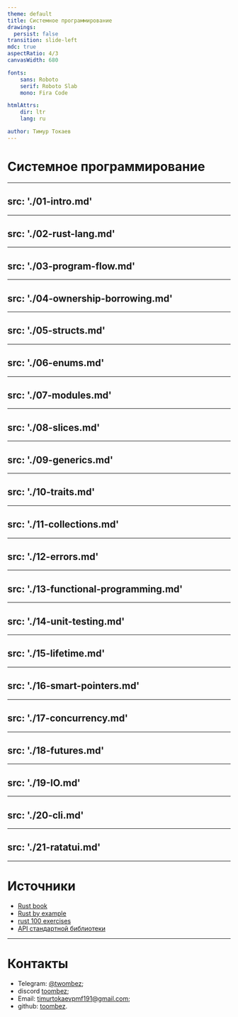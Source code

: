 ```yaml
---
theme: default
title: Системное программирование
drawings:
  persist: false
transition: slide-left
mdc: true
aspectRatio: 4/3
canvasWidth: 680

fonts:
    sans: Roboto
    serif: Roboto Slab
    mono: Fira Code

htmlAttrs:
    dir: ltr
    lang: ru

author: Тимур Токаев
---
```


# Системное программирование

---
src: './01-intro.md'
---

---
src: './02-rust-lang.md'
---

---
src: './03-program-flow.md'
---

---
src: './04-ownership-borrowing.md'
---

---
src: './05-structs.md'
---

---
src: './06-enums.md'
---

---
src: './07-modules.md'
---

---
src: './08-slices.md'
---

---
src: './09-generics.md'
---

---
src: './10-traits.md'
---

---
src: './11-collections.md'
---

---
src: './12-errors.md'
---

---
src: './13-functional-programming.md'
---

---
src: './14-unit-testing.md'
---

---
src: './15-lifetime.md'
---

---
src: './16-smart-pointers.md'
---

---
src: './17-concurrency.md'
---

---
src: './18-futures.md'
---

---
src: './19-IO.md'
---

---
src: './20-cli.md'
---

---
src: './21-ratatui.md'
---

---

# Источники

- [Rust book](https://doc.rust-lang.org/book/)
- [Rust by example](https://doc.rust-lang.org/rust-by-example/)
- [rust 100 exercises](https://rust-exercises.com/100-exercises/)
- [API стандартной библиотеки](https://doc.rust-lang.org/std/index.html)

---

# Контакты

- Telegram: [@twombez](https://web.telegram.org/a/#485430745);
- discord [toombez](https://discord.com/users/292322558299209728);
- Email: [timurtokaevpmf191@gmail.com](mailto:timurtokaevpmf191@gmail.com);
- github: [toombez](https://github.com/toombez).
